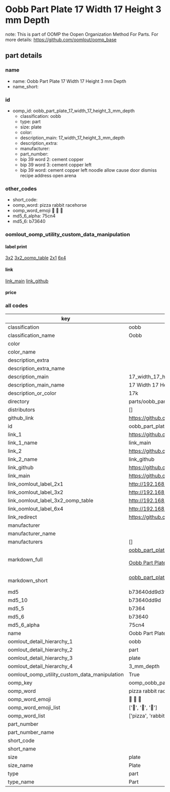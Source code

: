 # Oobb Part Plate 17 Width 17 Height 3 mm Depth  

note: This is part of OOMP the Oopen Organization Method For Parts. For more details: https://github.com/oomlout/oomp_base

##  part details
  







### name
* name: Oobb Part Plate 17 Width 17 Height 3 mm Depth
* name_short: 
### id
* oomp_id: oobb_part_plate_17_width_17_height_3_mm_depth
  * classification: oobb
  * type: part
  * size: plate
  * color: 
  * description_main: 17_width_17_height_3_mm_depth
  * description_extra: 
  * manufacturer: 
  * part_number: 
  * bip 39 word 2: cement copper
  * bip 39 word 3: cement copper left
  * bip 39 word: cement copper left noodle allow cause door dismiss recipe address open arena

### other_codes
* short_code: 
* oomp_word: pizza rabbit racehorse
* oomp_word_emoji :pizza: :rabbit: :racehorse:
* md5_6_alpha: 75cn4
* md5_6: b73640






### oomlout_oomp_utility_custom_data_manipulation
#### label print
[3x2](http://192.168.1.245:1112/?label=oomp%2075cn4)
[3x2_oomp_table](http://192.168.1.108:1112/?label=oomp%2075cn4)
[2x1](http://192.168.1.242:1112/?label=oomp%2075cn4)
[6x4](http://192.168.1.55:1112/?label=oomp%2075cn4)    

#### link

[link_main](https://github.com/oomlout/oomlout_oomp_version_1_messy/tree/main/parts/oobb_part_plate_17_width_17_height_3_mm_depth) [link_github](https://github.com/oomlout/oomlout_oomp_version_1_messy/tree/main/parts/oobb_part_plate_17_width_17_height_3_mm_depth)                             

#### price







### all codes 
| key | value |  
| --- | --- |  
| classification | oobb |  
| classification_name | Oobb |  
| color |  |  
| color_name |  |  
| description_extra |  |  
| description_extra_name |  |  
| description_main | 17_width_17_height_3_mm_depth |  
| description_main_name | 17 Width 17 Height 3 mm Depth |  
| description_or_color | 17k |  
| directory | parts/oobb_part_plate_17_width_17_height_3_mm_depth |  
| distributors | [] |  
| github_link | https://github.com/oomlout/oomlout_oomp_part_src/tree/main/parts/oobb_part_plate_17_width_17_height_3_mm_depth |  
| id | oobb_part_plate_17_width_17_height_3_mm_depth |  
| link_1 | https://github.com/oomlout/oomlout_oomp_version_1_messy/tree/main/parts/oobb_part_plate_17_width_17_height_3_mm_depth |  
| link_1_name | link_main |  
| link_2 | https://github.com/oomlout/oomlout_oomp_version_1_messy/tree/main/parts/oobb_part_plate_17_width_17_height_3_mm_depth |  
| link_2_name | link_github |  
| link_github | https://github.com/oomlout/oomlout_oomp_version_1_messy/tree/main/parts/oobb_part_plate_17_width_17_height_3_mm_depth |  
| link_main | https://github.com/oomlout/oomlout_oomp_version_1_messy/tree/main/parts/oobb_part_plate_17_width_17_height_3_mm_depth |  
| link_oomlout_label_2x1 | http://192.168.1.242:1112/?label=oomp%2075cn4 |  
| link_oomlout_label_3x2 | http://192.168.1.245:1112/?label=oomp%2075cn4 |  
| link_oomlout_label_3x2_oomp_table | http://192.168.1.108:1112/?label=oomp%2075cn4 |  
| link_oomlout_label_6x4 | http://192.168.1.55:1112/?label=oomp%2075cn4 |  
| link_redirect | https://github.com/oomlout/oomlout_oomp_version_1_messy/tree/main/parts/oobb_part_plate_17_width_17_height_3_mm_depth |  
| manufacturer |  |  
| manufacturer_name |  |  
| manufacturers | [] |  
| markdown_full | [oobb_part_plate_17_width_17_height_3_mm_depth](none)<br>[](none)<br>[Oobb Part Plate 17 Width 17 Height 3 Mm Depth](none)<br><br> |  
| markdown_short | [oobb_part_plate_17_width_17_height_3_mm_depth](none)<br><br> |  
| md5 | b73640dd9d3f482c92035960fe4bf929 |  
| md5_10 | b73640dd9d |  
| md5_5 | b7364 |  
| md5_6 | b73640 |  
| md5_6_alpha | 75cn4 |  
| name | Oobb Part Plate 17 Width 17 Height 3 mm Depth |  
| oomlout_detail_hierarchy_1 | oobb |  
| oomlout_detail_hierarchy_2 | part |  
| oomlout_detail_hierarchy_3 | plate |  
| oomlout_detail_hierarchy_4 | 3_mm_depth |  
| oomlout_oomp_utility_custom_data_manipulation | True |  
| oomp_key | oomp_oobb_part_plate_17_width_17_height_3_mm_depth |  
| oomp_word | pizza rabbit racehorse |  
| oomp_word_emoji | :pizza: :rabbit: :racehorse: |  
| oomp_word_emoji_list | [':pizza:', ':rabbit:', ':racehorse:'] |  
| oomp_word_list | ['pizza', 'rabbit', 'racehorse'] |  
| part_number |  |  
| part_number_name |  |  
| short_code |  |  
| short_name |  |  
| size | plate |  
| size_name | Plate |  
| type | part |  
| type_name | Part |  
